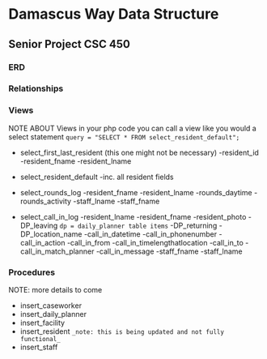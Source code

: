# Damascus Way Data Structure

## Senior Project CSC 450

### ERD

### Relationships

### Views
NOTE ABOUT Views
in your php code you can call a view like you would a select statement
```query = "SELECT * FROM select_resident_default";```

- select_first_last_resident (this one might not be necessary)
   -resident_id
   -resident_fname
   -resident_lname

- select_resident_default
   -inc. all resident fields

- select_rounds_log
   -resident_fname
   -resident_lname
   -rounds_daytime
   -rounds_activity
   -staff_lname
   -staff_fname

- select_call_in_log
   -resident_lname
   -resident_fname
   -resident_photo
   -DP_leaving `dp = daily_planner table items`
   -DP_returning
   -DP_location_name
   -call_in_datetime
   -call_in_phonenumber
   -call_in_action
   -call_in_from
   -call_in_timelengthatlocation
   -call_in_to
   -call_in_match_planner
   -call_in_message
   -staff_fname
   -staff_lname
  
### Procedures
NOTE: more details to come

- insert_caseworker
- insert_daily_planner
- insert_facility
- insert_resident `_note: this is being updated and not fully functional_`
- insert_staff
